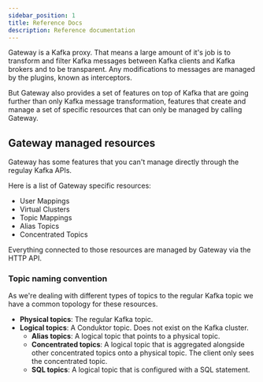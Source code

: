 ```yaml
---
sidebar_position: 1
title: Reference Docs
description: Reference documentation
---
```


Gateway is a Kafka proxy. That means a large amount of it's job is to transform and filter Kafka messages between Kafka clients and Kafka brokers and to be transparent. Any modifications to messages are managed by the plugins, known as interceptors.

But Gateway also provides a set of features on top of Kafka that are going further than only Kafka message transformation, features that create and manage a set of specific resources that can only be managed by calling Gateway.

## Gateway managed resources
Gateway has some features that you can't manage directly through the regulay Kafka APIs.

Here is a list of Gateway specific resources:
 - User Mappings
 - Virtual Clusters
 - Topic Mappings
 - Alias Topics
 - Concentrated Topics

Everything connected to those resources are managed by Gateway via the HTTP API.

### Topic naming convention
As we're dealing with different types of topics to the regular Kafka topic we have a common topology for these resources.

* **Physical topics**: The regular Kafka topic.
* **Logical topics**: A Conduktor topic. Does not exist on the Kafka cluster.
    * **Alias topics**: A logical topic that points to a physical topic.
    * **Concentrated topics**: A logical topic that is aggregated alongside other concentrated topics onto a physical topic. The client only sees the concentrated topic.
    * **SQL topics**: A logical topic that is configured with a SQL statement.